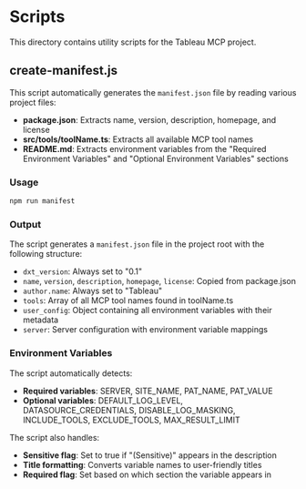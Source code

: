 # Scripts

This directory contains utility scripts for the Tableau MCP project.

## create-manifest.js

This script automatically generates the `manifest.json` file by reading various project files:

- **package.json**: Extracts name, version, description, homepage, and license
- **src/tools/toolName.ts**: Extracts all available MCP tool names
- **README.md**: Extracts environment variables from the "Required Environment Variables" and
  "Optional Environment Variables" sections

### Usage

```bash
npm run manifest
```

### Output

The script generates a `manifest.json` file in the project root with the following structure:

- `dxt_version`: Always set to "0.1"
- `name`, `version`, `description`, `homepage`, `license`: Copied from package.json
- `author.name`: Always set to "Tableau"
- `tools`: Array of all MCP tool names found in toolName.ts
- `user_config`: Object containing all environment variables with their metadata
- `server`: Server configuration with environment variable mappings

### Environment Variables

The script automatically detects:

- **Required variables**: SERVER, SITE_NAME, PAT_NAME, PAT_VALUE
- **Optional variables**: DEFAULT_LOG_LEVEL, DATASOURCE_CREDENTIALS, DISABLE_LOG_MASKING,
  INCLUDE_TOOLS, EXCLUDE_TOOLS, MAX_RESULT_LIMIT

The script also handles:

- **Sensitive flag**: Set to true if "(Sensitive)" appears in the description
- **Title formatting**: Converts variable names to user-friendly titles
- **Required flag**: Set based on which section the variable appears in

